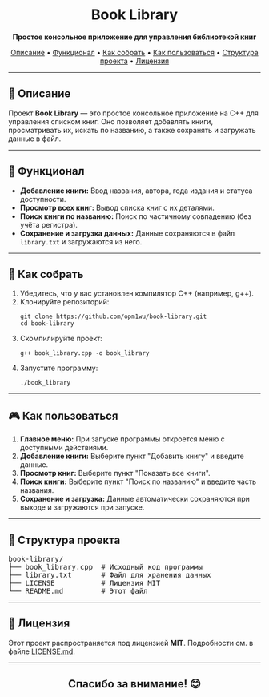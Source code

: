 <h1 align="center">Book Library</h1>

<p align="center">
  <strong>Простое консольное приложение для управления библиотекой книг</strong>
</p>

<p align="center">
  <a href="#описание">Описание</a> •
  <a href="#функционал">Функционал</a> •
  <a href="#как-собрать">Как собрать</a> •
  <a href="#как-пользоваться">Как пользоваться</a> •
  <a href="#структура-проекта">Структура проекта</a> •
  <a href="#лицензия">Лицензия</a>
</p>

---

<h2 id="описание">📖 Описание</h2>

<p>
  Проект <strong>Book Library</strong> — это простое консольное приложение на C++ для управления списком книг. Оно позволяет добавлять книги, просматривать их, искать по названию, а также сохранять и загружать данные в файл.
</p>

---

<h2 id="функционал">🚀 Функционал</h2>

<ul>
  <li><strong>Добавление книги:</strong> Ввод названия, автора, года издания и статуса доступности.</li>
  <li><strong>Просмотр всех книг:</strong> Вывод списка книг с их деталями.</li>
  <li><strong>Поиск книги по названию:</strong> Поиск по частичному совпадению (без учёта регистра).</li>
  <li><strong>Сохранение и загрузка данных:</strong> Данные сохраняются в файл <code>library.txt</code> и загружаются из него.</li>
</ul>

---

<h2 id="как-собрать">🔧 Как собрать</h2>

<ol>
  <li>Убедитесь, что у вас установлен компилятор C++ (например, g++).</li>
  <li>Клонируйте репозиторий:
    <pre><code>git clone https://github.com/opm1wu/book-library.git
cd book-library</code></pre>
  </li>
  <li>Скомпилируйте проект:
    <pre><code>g++ book_library.cpp -o book_library</code></pre>
  </li>
  <li>Запустите программу:
    <pre><code>./book_library</code></pre>
  </li>
</ol>

---

<h2 id="как-пользоваться">🎮 Как пользоваться</h2>

<ol>
  <li><strong>Главное меню:</strong> При запуске программы откроется меню с доступными действиями.</li>
  <li><strong>Добавление книги:</strong> Выберите пункт "Добавить книгу" и введите данные.</li>
  <li><strong>Просмотр книг:</strong> Выберите пункт "Показать все книги".</li>
  <li><strong>Поиск книги:</strong> Выберите пункт "Поиск по названию" и введите часть названия.</li>
  <li><strong>Сохранение и загрузка:</strong> Данные автоматически сохраняются при выходе и загружаются при запуске.</li>
</ol>

---

<h2 id="структура-проекта">📂 Структура проекта</h2>

<pre>
book-library/
├── book_library.cpp  # Исходный код программы
├── library.txt       # Файл для хранения данных
├── LICENSE           # Лицензия MIT
└── README.md         # Этот файл
</pre>

---

<h2 id="лицензия">📜 Лицензия</h2>

<p>
  Этот проект распространяется под лицензией <strong>MIT</strong>. Подробности см. в файле <a href="LICENSE">LICENSE.md</a>.
</p>

---

<h2 align="center">Спасибо за внимание! 😊</h2>
